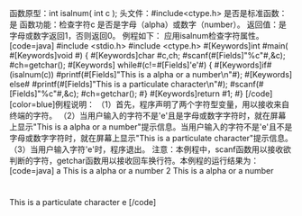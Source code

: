 函数原型：int isalnum( int c );
头文件：#include<ctype.h>
是否是标准函数：是
函数功能：检查字符c 是否是字母（alpha）或数字（number）。
返回值：是字母或数字返回1，否则返回0。
例程如下： 应用isalnum检查字符属性。
[code=java]
#include <stdio.h>
#include <ctype.h> 
#[Keywords]int #main( #[Keywords]void #) 
{ 
   #[Keywords]char #c,ch;
   #scanf(#[Fields]"%c"#,&c);
   #ch=getchar();
  #[Keywords] while#(c!=#[Fields]'e'#) {
        #[Keywords]if#(isalnum(c))
            #printf(#[Fields]"This is a alpha or a number\n"#);
       #[Keywords] else#
            #printf(#[Fields]"This is a particulate character\n"#);
        #scanf(#[Fields]"%c"#,&c);
        #ch=getchar();
   #}
   #[Keywords]return #1;
#}
[/code]
[color=blue]例程说明：
（1）首先，程序声明了两个字符型变量，用以接收来自终端的字符。
（2）当用户输入的字符不是'e'且是字母或数字字符时，就在屏幕上显示"This is a alpha or a number"提示信息。当用户输入的字符不是'e'且不是字母或数字字符时，就在屏幕上显示"This is a particulate character"提示信息。
（3）当用户输入字符'e'时，程序退出。
注意：本例程中，scanf函数用以接收欲判断的字符，getchar函数用以接收回车换行符。本例程的运行结果为：
[code=java]
a
This is a alpha or a number
2
This is a alpha or a number
#
This is a particulate character
e
[/code]